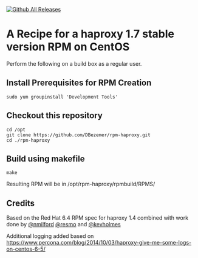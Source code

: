 [![Github All Releases](https://img.shields.io/github/downloads/DBezemer/rpm-haproxy/total.svg)](https://github.com/DBezemer/rpm-haproxy/releases)

# A Recipe for a haproxy 1.7 stable version RPM on CentOS

Perform the following on a build box as a regular user.

## Install Prerequisites for RPM Creation

    sudo yum groupinstall 'Development Tools'

## Checkout this repository

    cd /opt
    git clone https://github.com/DBezemer/rpm-haproxy.git 
    cd ./rpm-haproxy

## Build using makefile
    make
    
Resulting RPM will be in /opt/rpm-haproxy/rpmbuild/RPMS/

## Credits

Based on the Red Hat 6.4 RPM spec for haproxy 1.4 combined with work done by [@nmilford](https://www.github.com/nmilford) [@resmo](https://www.github.com/resmo) and [@kevholmes](https://www.github.com/kevholmes)

Additional logging added based on https://www.percona.com/blog/2014/10/03/haproxy-give-me-some-logs-on-centos-6-5/

